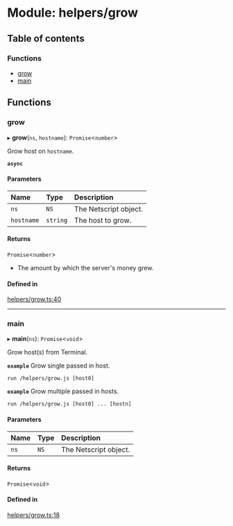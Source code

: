 # Module: helpers/grow

## Table of contents

### Functions

- [grow](../wiki/helpers.grow#grow)
- [main](../wiki/helpers.grow#main)

## Functions

### grow

▸ **grow**(`ns`, `hostname`): `Promise`<`number`\>

Grow host on `hostname`.

**`async`**

#### Parameters

| Name | Type | Description |
| :------ | :------ | :------ |
| `ns` | `NS` | The Netscript object. |
| `hostname` | `string` | The host to grow. |

#### Returns

`Promise`<`number`\>

- The amount by which the server's money grew.

#### Defined in

[helpers/grow.ts:40](https://github.com/vladzaharia/bitburner/blob/main/src/helpers/grow.ts#L40)

___

### main

▸ **main**(`ns`): `Promise`<`void`\>

Grow host(s) from Terminal.

**`example`** Grow single passed in host.
```shell
run /helpers/grow.js [host0]
```

**`example`** Grow multiple passed in hosts.
```shell
run /helpers/grow.js [host0] ... [hostn]
```

#### Parameters

| Name | Type | Description |
| :------ | :------ | :------ |
| `ns` | `NS` | The Netscript object. |

#### Returns

`Promise`<`void`\>

#### Defined in

[helpers/grow.ts:18](https://github.com/vladzaharia/bitburner/blob/main/src/helpers/grow.ts#L18)
